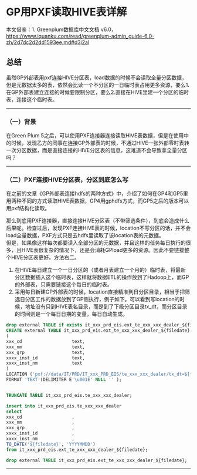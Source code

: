 #  GP用PXF读取HIVE表详解
本文借鉴：1. Greenplum数据库中文文档 v6.0，https://www.iquanku.com/read/greenplum-admin_guide-6.0-zh/2d7dc2d2dd1593ee.md#d3i2al

## 总结
虽然GP外部表用pxf连接HIVE分区表，load数据的时候不会读取全量分区数据，但是元数据太多的表，依然会比读一个不分区的一日临时表占用更多资源，要么1.在GP外部表建立连接的时候要限制分区，要么2.直接在HIVE里建一个分区的临时表，连接这个临时表。
***

### （一）背景
在Green Plum 5之后，可以使用PXF连接器连接读取HIVE表数据，但是在使用中的时候，发现乙方的同事在连接GP外部表的时候，不通过HIVE一张外部零时表转一次分区数据，而是直接连接的HIVE分区表的信息，这难道不会导致拿全量分区吗？
***

### （二）PXF连接HIVE分区表，分区到底怎么写
在之前的文章《GP外部表连接hdfs的两种方式》中，介绍了如何在GP4和GP5里用两种不同的方式读取HIVE表数据，GP4用gphdfs方式，而GP5之后的版本可以用pxf结构化读取。   

那么到底用PXF连接器，直接连接HIVE分区表（不带筛选条件），到底会造成什么后果呢。检查过后，发现PXF连接HIVE表的时候，location不写分区的话，并不会load全量数据，PXF方式只是去hdfs里读取了该location表的元数据。   
但是，如果像这样每次都要读入全部分区的元数据，并且这样的任务每日执行的很多，且HIVE表很复杂的情况下，还是会消耗GPload更多的资源。因此不要链接整个HIVE分区表更好。方法右二。   
1. 在HIVE每日建立一个一日分区的（或者月表建立一个月的）临时表，将最新分区数据插入这个临时表，这样就将数据ETL的操作放到了Hadoop上，而GP的外部表，只需要链接这个每日的临时表。
2. 采用每日新建GP外部表的时候，location直接精准到日分区目录，相当于把筛选日分区工作的数据放到了GP侧执行，例子如下。可以看到写location的时候，地址没有只到HIVE表名目录，而是到了下级分区目录tx_dt，而分区目录的时间则是一个每日日期的变量，每日自动生成。
```sql
drop external TABLE if exists it_xxx_prd_eis.ext_te_xxx_xxx_dealer_${filedate};
CREATE external TABLE it_xxx_prd_eis.ext_te_xxx_xxx_dealer_${filedate}
(
xxx_cd                   text,
xxx_nm                   text,
xxx_grp                  text,
xxxx_inst_id             text,
xxxx_inst_nm             text
)
LOCATION ('pxf://data/IT/PRD/IT_xxx_PRD_EIS/te_xxx_xxx_dealer/tx_dt=${filedate}?PROFILE=HdfsTextSimple')
FORMAT 'TEXT'(DELIMITER E'\u001E' NULL '' );


TRUNCATE TABLE it_xxx_prd_eis.te_xxx_xxx_dealer;

insert into it_xxx_prd_eis.te_xxx_xxx_dealer
select 
xxx_cd                   ,
xxx_nm                   ,
xxx_grp                  ,
xxxx_inst_id             ,
xxxx_inst_nm             ,
TO_DATE('${filedate}', 'YYYYMMDD')
from it_xxx_prd_eis.ext_te_xxx_xxx_dealer_${filedate};

drop external TABLE it_xxx_prd_eis.ext_te_xxx_xxx_dealer_${filedate};
```
***
